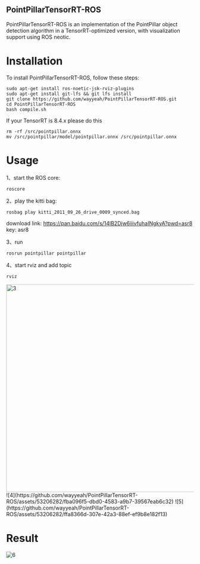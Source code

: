## PointPillarTensorRT-ROS
PointPillarTensorRT-ROS is an implementation of the PointPillar object detection algorithm in a TensorRT-optimized version, with visualization support using ROS neotic.

# Installation
To install PointPillarTensorRT-ROS, follow these steps:
```
sudo apt-get install ros-noetic-jsk-rviz-plugins
sudo apt-get install git-lfs && git lfs install
git clone https://github.com/wayyeah/PointPillarTensorRT-ROS.git
cd PointPillarTensorRT-ROS
bash compile.sh
```
If your TensorRT is 8.4.x please do this
```
rm -rf /src/pointpillar.onnx
mv /src/pointpillar/model/pointpillar.onnx /src/pointpillar.onnx
```
# Usage
1、start the ROS core:
```
roscore
```
2、play the kitti bag:
```
rosbag play kitti_2011_09_26_drive_0009_synced.bag
```
download link: https://pan.baidu.com/s/14lB2Djw6iiivfuhaINgkyA?pwd=asr8  key: asr8

3、run 
```
rosrun pointpillar pointpillar
```
4、start rviz and add topic 
```
rviz
```
<img width="556" alt="3" src="https://github.com/wayyeah/PointPillarTensorRT-ROS/assets/53206282/1b2d7259-2960-4279-8625-03c74d1409e9">
![4](https://github.com/wayyeah/PointPillarTensorRT-ROS/assets/53206282/fba096f5-dbd0-4583-a9b7-39567eab6c32)
![5](https://github.com/wayyeah/PointPillarTensorRT-ROS/assets/53206282/ffa8366d-307e-42a3-88ef-ef9b8e182f13)

# Result
![6](https://github.com/wayyeah/PointPillarTensorRT-ROS/assets/53206282/007c62e0-e007-4311-8a82-9542637d01d0)



